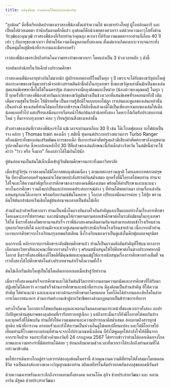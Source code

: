 ```yaml
---
title: แด่ลุงต้อม จากหลานโอ๊คและหลานอาร์ม
---
```



“ลุงต้อม” คือชื่อเรียกติดปากของเราสองพี่น้องตั้งแต่จำความได้ ของชายร่างใหญ่ ผู้โอบอ้อมอารี และเปี่ยมไปด้วยเมตตา ถ้านับกันตามศักดิ์แล้ว ลุงต้อมก็คือน้าเขยของพวกเรา แต่ด้วยความอาวุโสทั้งด้านวัยวุฒิและคุณวุฒิ เราสองพี่น้องก็เรียกท่านว่าคุณลุง พวกเราได้รับความเมตตาจากท่านก็เกือบ 40 ปี เท่า ๆ กับอายุของพวกเรา ที่ท่านให้ความเอ็นดูหลานทั้งสองคน ตั้งแต่แรกเกิดแบเบาะจวบจนกระทั่งเป็นหนุ่มใหญ่มีหน้าที่การงานและมีครอบครัว

เราสองพี่น้องขอระลึกถึงท่านในความทรงจำของพวกเรา โดยแบ่งเป็น 3 ช่วงเวลาหลัก ๆ ดังนี้

จากต้นกล้าน้อยในวัยเด็กช่วงประถมศึกษา

เราสองคนพี่น้องอายุห่างกันไม่มากนัก ผู้เฝ้ารอเทศกาลปีใหม่ในทุก ๆ ปี เพราะจะได้รับของขวัญห่อใหญ่ห่อกระดาษของขวัญมาอย่างดีจากห้างสรรพสินค้าชื่อดังในกรุงเทพฯ ซึ่งของขวัญเหล่านั้นมักเป็นของเล่นสุดแสนพิเศษหาซื้อไม่ได้ในนครปฐม ส่งมอบจากมือลุงต้อมและอี้หม่วย (น้องสาวของคุณแม่) ในทุก ๆ ปี ทุกครั้งที่เราสองพี่น้องช่วยกันแกะห่อของขวัญมันช่างเป็นช่วงเวลาที่แสนพิเศษที่รอคอยมาทั้งปี เติมเต็มความสุขในวัยเด็ก ให้มีรอยยิ้ม เป็นความรู้สึกดีใจแบบบอกไม่ถูก เราเล่นและดูแลของเล่นเหล่านั้นเป็นอย่างดี ของเล่นที่ท่านได้มอบให้หากพิจารณาให้ลึกซึ้งแล้วคงมิได้เป็นเพียงการมอบของเล่นให้เด็กน้อยแบบทั่วไป แต่เปรียบเสมือนการเริ่มรดน้ำให้แก่ต้นกล้าน้อยทั้งสอง โดยเราได้เริ่มรับประสบการณ์ใหม่ ๆ ที่มาจากกรุงเทพฯ ค่อย ๆ เรียนรู้ผ่านสิ่งของเหล่านั้น

ตัวอย่างของเล่นที่เราสองพี่น้องจำได้ แม้เวลาจะผ่านมาเกือบ 30 ปี เช่น โต๊ะโกลฟุตบอล รถไฟต่อเป็นราง คล้าย ๆ Thomas train ของเด็ก ๆ สมัยนี้ หุ่นยนต์ประกอบร่างขบวนการ Turbo Ranger หรือแม้กระทั่งของเล่นเสริมพัฒนาการของเด็ก ที่เอาการ์ดคำศัพท์รูดแล้วมีเสียงคำศัพท์ภาษาอังกฤษตามรูปภาพในการ์ด ซึ่งหากย้อนหลังไป 30 ปีที่แล้วของเล่นลักษณะนี้กับเด็กต่างจังหวัด ในสมัยนี้น่าจะใช้คำว่า “ว้าว หรือ จึ้งมาก” ก็คงกล่าวได้ไม่เกินไปนัก

สู่ต้นอ่อนจนเป็นต้นไม้เล็กเมื่อเข้าสู่วัยมัธยมศึกษาจนกระทั่งมหาวิทยาลัย

เมื่อเข้าสู่วัยรุ่น เราสองคนได้มีโอกาสพบลุงต้อมเนือง ๆ ตามเทศกาลรวมญาติ โดยเฉพาะเทศกาลตรุษจีน ที่ทางฝั่งครอบครัวคุณแม่จะได้มาพบปะสังสรรค์กันสม่ำเสมอ ทุกครั้งที่มีโอกาสได้พบท่าน ท่านจะใส่ใจและให้ความสำคัญเรื่องการศึกษาของเราสองคนพี่น้องเสมอ พร้อมให้คำปรึกษาและแนะแนวทางในการศึกษา รวมถึงแบ่งปันและถ่ายทอดประสบการณ์ต่าง ๆ ที่ท่านได้พบผ่านมา ผ่านเรื่องเล่าอันแสนสนุกบนโต๊ะอาหาร พร้อมกับอารมณ์ขันในหลาย ๆ โอกาส เปรียบเสมือนการค่อย ๆ ใส่ปุ๋ย พรวนดินให้ต้นกล้าน้อยเริ่มเติบโตสู่ต้นอ่อนจนกลายเป็นต้นไม้เล็ก

ส่วนตัวแล้วสำหรับพวกเรา ท่านเป็นหนึ่งในแรงบันดาลใจอันสำคัญและเป็นแบบอย่างในเรื่องการศึกษา โดยเฉพาะการให้ทรรศนะ และสนับสนุนให้เราพยามยามสอบเข้าศึกษาต่อในระดับมัธยมในกรุงเทพฯ ให้ได้ ซึ่งเราทั้งสองก็พยายามจนสำเร็จ เราพี่น้องสองคนเดินตามกันจนสามารถสอบเข้าโรงเรียนสวนกุหลาบวิทยาลัยได้ และท่านมักจะแซวอยู่เสมอตามประสานักเรียนโรงเรียนชายล้วน เนื่องจากตัวท่านเองจบการศึกษาจากโรงเรียนกรุงเทพคริสเตียน ซึ่งโรงเรียนของเราเป็นคู่แข่งในศึกฟุตบอลจตุรมิตร  

นอกจากนี้ หลังจากจบการศึกษาระดับมัธยมศึกษาแล้ว ท่านก็เป็นแรงผลักดันสำคัญที่ให้แนวทางการเลือกมหาวิทยาลัยและคณะที่พวกเราสนใจจริง ๆ พร้อมสนับสนุนให้ไปศึกษาต่อในต่างประเทศหากมีโอกาส ซึ่งเราทั้งสองพี่น้องก็โชคดีที่มีคุณพ่อและคุณแม่ผู้ให้การสนับสนุนเรื่องการศึกษาอย่างเต็มที่ จนเราทั้งสองได้ไปศึกษาต่อในต่างประเทศจนสำเร็จดั่งความตั้งใจ

ต้นไม้เล็กเริ่มเติบใหญ่เป็นไม้โตผลิดอกออกผลเมื่อเข้าสู่วัยทำงาน

เมื่อเราทั้งสองคนสำเร็จการศึกษาและได้เริ่มต้นชีวิตการทำงานตามความถนัดและการศึกษาที่ได้รับมา ปฏิเสธไม่ได้เลยว่า ความสำเร็จด้านการศึกษาและหน้าที่การงาน มีลุงต้อมเป็นส่วนสำคัญ ที่ให้ความสำคัญ ให้คำแนะนำ และแนะแนวทางด้านการศึกษามาโดยตลอด โดยโอ๊คได้ทำงานและเติบโตในสายการเงินการธนาคาร ส่วนอาร์มทำงานเข้าสู่สายวิชาชีพทางด้านกฎหมายเป็นข้าราชการอัยการ

อย่างไรก็ตาม โอกาสการได้พบกันของลุงและหลานเริ่มลดลงตามภาระหน้าที่ของพวกเราทั้งสอง กอปรกับปัญหาด้านสุขภาพของลุงต้อมที่เรารับทราบอยู่เนือง ๆ แต่ถึงกระนั้นเราก็ยังมีโอกาสได้พบกันบ้าง และทุกครั้งที่ได้พบกัน ท่านก็ยังให้ความเมตตาและความปรารถนาดีสม่ำเสมอ สอบถามถึงสารทุกข์สุกดิบ หน้าที่การงาน ครอบครัวและยังให้ความเป็นห่วงเอ็นดูไม่เคยเปลี่ยนแปลง และได้มีโอกาสไปเยี่ยมท่านที่โรงพยาบาลก่อนที่ท่านจะจากไปประมาณหนึ่งเดือน ก็ยังได้พูดคุยให้กำลังใจให้ดีขึ้นจากอาการเจ็บป่วย จนกระทั่งช่วงค่ำของวันที่ 24 กรกฎาคม 2567 ได้ทราบข่าวว่าท่านได้ออกเดินทางไกล ภาพและความทรงจำที่มีต่อท่านได้ค่อย ๆ ย้อนกลับมาตามช่วงเวลาที่พวกเราได้ระลึกถึงท่านตามที่ได้กล่าวมาข้างต้น

ขอให้การเดินทางไกลสู่สรวงสวรรค์ของลุงต้อมในครานี้ ด้วยคุณงามความดีที่ท่านได้สั่งสมมาโดยตลอดชีวิต จงเป็นแสงส่องทางพาดวงวิญญาณของท่าน สถิตเสถียรในสัมปรายภพอันสงบสุขตลอดนิรันดร์

ด้วยความเคารพรักและระลึกถึงจากหลานทั้งสองคน
หลานโอ๊ค สุกิจ ช่วยประสาทวัฒนา และ หลานอาร์ม ฉัฐพล ช่วยประสาทวัฒนา
